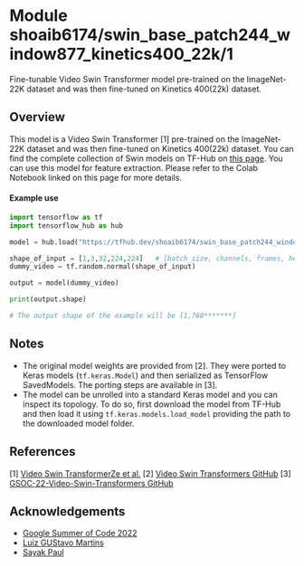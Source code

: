 # Module shoaib6174/swin_base_patch244_window877_kinetics400_22k/1
Fine-tunable Video Swin Transformer model pre-trained on the ImageNet-22K dataset and was then fine-tuned on Kinetics 400(22k) dataset.
<!-- asset-path: https://gsoc4108768259.blob.core.windows.net/azureml-blobstore-cf8fa289-ef6f-4db3-b097-1d65257e5a14/swin_base_patch244_window877_kinetics400_22k_tf.tar.gz -->
<!-- task: video-feature-extraction -->
<!-- network-architecture: video-swin-transformer -->
<!-- format: saved_model_2 -->
<!-- fine-tunable: true -->
<!-- license: mit -->
<!-- colab: https://colab.research.google.com/drive/1McH0gP3UeD_fEMl4MyGM1vbLOFAS-3Vj -->
## Overview
This model is a Video Swin Transformer [1] pre-trained on the ImageNet-22K dataset and was then fine-tuned on Kinetics 400(22k) dataset. You can find the complete
collection of Swin models on TF-Hub on [this page](https://tfhub.dev/shoaib6174/collections/video-swin-transformer).
You can use this model for feature extraction. Please refer to
the Colab Notebook linked on this page for more details.

#### Example use

```python
import tensorflow as tf
import tensorflow_hub as hub

model = hub.load("https://tfhub.dev/shoaib6174/swin_base_patch244_window877_kinetics400_22k/1")

shape_of_input = [1,3,32,224,224]   # [batch_size, channels, frames, height, width]
dummy_video = tf.random.normal(shape_of_input)

output = model(dummy_video)

print(output.shape)

# The output shape of the example will be [1,768*******]
```


## Notes
* The original model weights are provided from [2]. They were ported to Keras models
(`tf.keras.Model`) and then serialized as TensorFlow SavedModels. The porting
steps are available in [3].
* The model can be unrolled into a standard Keras model and you can inspect its topology.
To do so, first download the model from TF-Hub and then load it using `tf.keras.models.load_model`
providing the path to the downloaded model folder.
## References
[1] [Video Swin TransformerZe et al.](https://arxiv.org/abs/2106.13230)
[2] [Video Swin Transformers GitHub](https://github.com/SwinTransformer/Video-Swin-Transformerr)
[3] [GSOC-22-Video-Swin-Transformers GitHub](https://github.com/shoaib6174/GSOC-22-Video-Swin-Transformers)

## Acknowledgements
* [Google Summer of Code 2022](https://summerofcode.withgoogle.com/)
* [Luiz GUStavo Martins](https://www.linkedin.com/in/luiz-gustavo-martins-64ab5891/)
* [Sayak Paul](https://www.linkedin.com/in/sayak-paul/)

